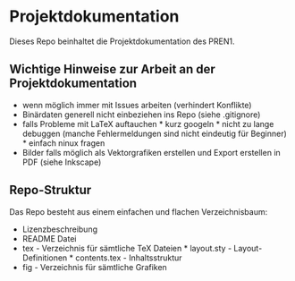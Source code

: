  # Projektdokumentation

Dieses Repo beinhaltet die Projektdokumentation des PREN1.

## Wichtige Hinweise zur Arbeit an der Projektdokumentation

* wenn möglich immer mit Issues arbeiten (verhindert Konflikte)
* Binärdaten generell nicht einbeziehen ins Repo (siehe .gitignore)
* falls Probleme mit LaTeX auftauchen
        * kurz googeln
        * nicht zu lange debuggen (manche Fehlermeldungen sind nicht eindeutig für Beginner)
        * einfach ninux fragen
* Bilder falls möglich als Vektorgrafiken erstellen und Export erstellen in PDF (siehe Inkscape)

## Repo-Struktur

Das Repo besteht aus einem einfachen und flachen Verzeichnisbaum:

* Lizenzbeschreibung
* README Datei
* tex - Verzeichnis für sämtliche TeX Dateien
        * layout.sty - Layout-Definitionen
        * contents.tex - Inhaltsstruktur
* fig - Verzeichnis für sämtliche Grafiken
